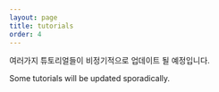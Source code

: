 ```yaml
---
layout: page
title: tutorials
order: 4
---
```


여러가지 튜토리얼들이 비정기적으로 업데이트 될 예정입니다.

Some tutorials will be updated sporadically.
